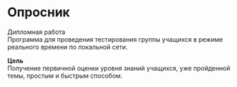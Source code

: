 # Опросник
Дипломная работа<br/>
Программа для проведения тестирования группы учащихся в режиме реального времени по локальной сети.

<b>Цель</b><br/>
Получение первичной оценки уровня знаний учащихся, уже пройденной темы, простым и быстрым способом.
